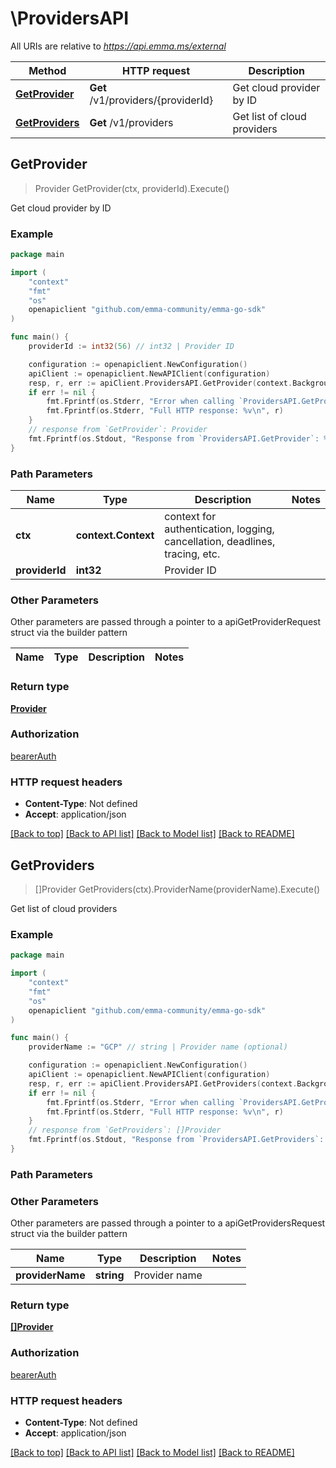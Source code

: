 # \ProvidersAPI

All URIs are relative to *https://api.emma.ms/external*

Method | HTTP request | Description
------------- | ------------- | -------------
[**GetProvider**](ProvidersAPI.md#GetProvider) | **Get** /v1/providers/{providerId} | Get cloud provider by ID
[**GetProviders**](ProvidersAPI.md#GetProviders) | **Get** /v1/providers | Get list of cloud providers



## GetProvider

> Provider GetProvider(ctx, providerId).Execute()

Get cloud provider by ID

### Example

```go
package main

import (
	"context"
	"fmt"
	"os"
	openapiclient "github.com/emma-community/emma-go-sdk"
)

func main() {
	providerId := int32(56) // int32 | Provider ID

	configuration := openapiclient.NewConfiguration()
	apiClient := openapiclient.NewAPIClient(configuration)
	resp, r, err := apiClient.ProvidersAPI.GetProvider(context.Background(), providerId).Execute()
	if err != nil {
		fmt.Fprintf(os.Stderr, "Error when calling `ProvidersAPI.GetProvider``: %v\n", err)
		fmt.Fprintf(os.Stderr, "Full HTTP response: %v\n", r)
	}
	// response from `GetProvider`: Provider
	fmt.Fprintf(os.Stdout, "Response from `ProvidersAPI.GetProvider`: %v\n", resp)
}
```

### Path Parameters


Name | Type | Description  | Notes
------------- | ------------- | ------------- | -------------
**ctx** | **context.Context** | context for authentication, logging, cancellation, deadlines, tracing, etc.
**providerId** | **int32** | Provider ID | 

### Other Parameters

Other parameters are passed through a pointer to a apiGetProviderRequest struct via the builder pattern


Name | Type | Description  | Notes
------------- | ------------- | ------------- | -------------


### Return type

[**Provider**](Provider.md)

### Authorization

[bearerAuth](../README.md#bearerAuth)

### HTTP request headers

- **Content-Type**: Not defined
- **Accept**: application/json

[[Back to top]](#) [[Back to API list]](../README.md#documentation-for-api-endpoints)
[[Back to Model list]](../README.md#documentation-for-models)
[[Back to README]](../README.md)


## GetProviders

> []Provider GetProviders(ctx).ProviderName(providerName).Execute()

Get list of cloud providers

### Example

```go
package main

import (
	"context"
	"fmt"
	"os"
	openapiclient "github.com/emma-community/emma-go-sdk"
)

func main() {
	providerName := "GCP" // string | Provider name (optional)

	configuration := openapiclient.NewConfiguration()
	apiClient := openapiclient.NewAPIClient(configuration)
	resp, r, err := apiClient.ProvidersAPI.GetProviders(context.Background()).ProviderName(providerName).Execute()
	if err != nil {
		fmt.Fprintf(os.Stderr, "Error when calling `ProvidersAPI.GetProviders``: %v\n", err)
		fmt.Fprintf(os.Stderr, "Full HTTP response: %v\n", r)
	}
	// response from `GetProviders`: []Provider
	fmt.Fprintf(os.Stdout, "Response from `ProvidersAPI.GetProviders`: %v\n", resp)
}
```

### Path Parameters



### Other Parameters

Other parameters are passed through a pointer to a apiGetProvidersRequest struct via the builder pattern


Name | Type | Description  | Notes
------------- | ------------- | ------------- | -------------
 **providerName** | **string** | Provider name | 

### Return type

[**[]Provider**](Provider.md)

### Authorization

[bearerAuth](../README.md#bearerAuth)

### HTTP request headers

- **Content-Type**: Not defined
- **Accept**: application/json

[[Back to top]](#) [[Back to API list]](../README.md#documentation-for-api-endpoints)
[[Back to Model list]](../README.md#documentation-for-models)
[[Back to README]](../README.md)

